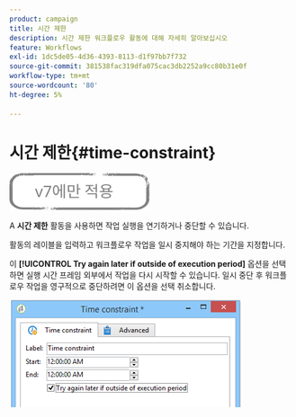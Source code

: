 ```yaml
---
product: campaign
title: 시간 제한
description: 시간 제한 워크플로우 활동에 대해 자세히 알아보십시오
feature: Workflows
exl-id: 1dc5de05-4d36-4393-8113-d1f97bb7f732
source-git-commit: 381538fac319dfa075cac3db2252a9cc80b31e0f
workflow-type: tm+mt
source-wordcount: '80'
ht-degree: 5%

---
```


# 시간 제한{#time-constraint}

![](../../assets/v7-only.svg)

A **시간 제한** 활동을 사용하면 작업 실행을 연기하거나 중단할 수 있습니다.

활동의 레이블을 입력하고 워크플로우 작업을 일시 중지해야 하는 기간을 지정합니다.

이 **[!UICONTROL Try again later if outside of execution period]** 옵션을 선택하면 실행 시간 프레임 외부에서 작업을 다시 시작할 수 있습니다. 일시 중단 후 워크플로우 작업을 영구적으로 중단하려면 이 옵션을 선택 취소합니다.

![](assets/s_user_scheduled_wait.png)

